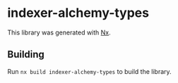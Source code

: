 # indexer-alchemy-types

This library was generated with [Nx](https://nx.dev).

## Building

Run `nx build indexer-alchemy-types` to build the library.
